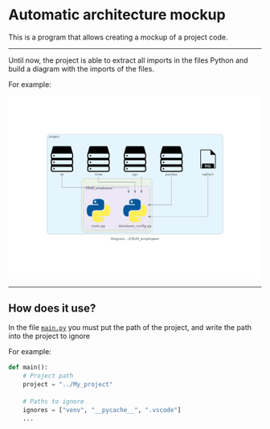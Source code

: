 # Automatic architecture mockup

This is a program that allows creating a mockup of a project code.

---

Until now, the project is able to extract all imports in the files Python and build a diagram with the imports of the files.

For example:

![](./out/diagram_.._CRUD_employees.png)

---

## How does it use?

In the file [`main.py`](./main.py) you must put the path of the project, and write the path into the project to ignore

For example:

```Python
def main():
    # Project path
    project = "../My_project"

    # Paths to ignore
    ignores = ["venv", "__pycache__", ".vscode"]
    ...
```
